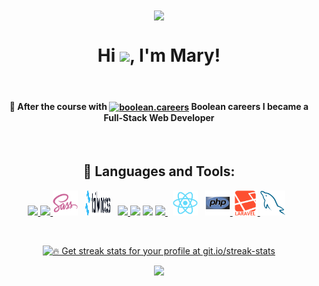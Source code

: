 
<div align="center">
<img src="https://media4.giphy.com/media/3o7qDPxorBbvpB1Pby/giphy.gif?cid=790b76117004c2e76178a5ee4f953c8e93d4b4831b68b79d&rid=giphy.gif&ct=g" align="center" width="800px">

<h1 align="center">Hi <img src="https://raw.githubusercontent.com/MartinHeinz/MartinHeinz/master/wave.gif" width="40"/>, I'm Mary!</h1>
</div>

 
<br>
<h4 align="center">🌱 After the course with <a href="https://boolean.careers/" target="blank"><img align="center" src="https://boolean.careers/favicon/favicon.ico" alt="boolean.careers" height="30" width="30" /></a> Boolean careers I became a Full-Stack Web Developer</h4>
<br>


<h2 align="center">🚀 Languages and Tools:</h2>

<p align="center">
    <a href="https://www.w3.org/html/" target="_blank"> <img src="https://img.icons8.com/color/48/000000/html-5.png"/> </a> 
    <a href="https://www.w3schools.com/css/" target="_blank"> <img src="https://img.icons8.com/color/48/000000/css3.png"/> </a> 
    <a style="padding-right:8px;"><img src="https://github.com/devicons/devicon/blob/master/icons/sass/sass-original.svg" width="40" height="40"/></a>
    <a style="padding-right:8px;"><img src="https://github.com/devicons/devicon/blob/master/icons/tailwindcss/tailwindcss-original-wordmark.svg" width="40" height="40"/></a>
    <a href="https://getbootstrap.com" target="_blank"> <img src="https://img.icons8.com/color/48/000000/bootstrap.png"/> </a> 
    <a href="https://developer.mozilla.org/en-US/docs/Web/JavaScript" target="_blank"><img src="https://img.icons8.com/color/48/000000/javascript.png"/></a> 
    <a href="https://vuejs.org/" target="_blank"><img src="https://img.icons8.com/color/48/000000/vue-js.png"/></a> 
    <a style="padding-right:8px;" href="https://nodejs.org" target="_blank"> <img src="https://img.icons8.com/color/48/000000/nodejs.png"/> </a> 
    <a style="padding-right:8px;"><img src="https://github.com/devicons/devicon/blob/master/icons/react/react-original.svg" width="40" height="40"/></a>
    <a href="https://www.php.net/" target="_blank"><img src="https://github.com/devicons/devicon/blob/master/icons/php/php-original.svg" width="40" height="40"/>  </a>
    <a href="https://laravel.com/" target="_blank"><img src="https://github.com/devicons/devicon/blob/master/icons/laravel/laravel-plain-wordmark.svg" width="40" height="40"/> </a>
    <a style="padding-right:8px;"><img src="https://github.com/devicons/devicon/blob/master/icons/mysql/mysql-original.svg" width="40" height="40"/></a>

</p>


<div align="center">
  <br/>

<p>
    <a href="https://github.com/maria210194/github-readme-streak-stats">
        <img title="🔥 Get streak stats for your profile at git.io/streak-stats"  src="https://github-readme-streak-stats.herokuapp.com/?user=maria210194&theme=jolly&hide_border=true&stroke=#DD78B9&background=1D0445"/>
    </a>
</p>


  <a href="https://github.com/Maria210194/github-readme-stats"><img src="https://github-readme-stats.vercel.app/api/top-langs/?username=Maria210194&langs_count=8&count_private=true&layout=compact&theme=jolly&hide_border=true&background=1D0445" /></a>
  <br/>
</div>

